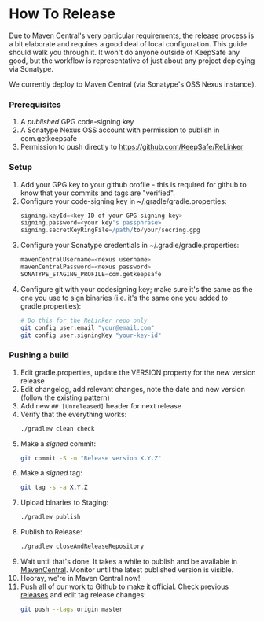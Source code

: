 How To Release
==============

Due to Maven Central's very particular requirements, the release process is a bit
elaborate and requires a good deal of local configuration. This guide should walk
you through it. It won't do anyone outside of KeepSafe any good, but the workflow
is representative of just about any project deploying via Sonatype.

We currently deploy to Maven Central (via Sonatype's OSS Nexus instance).

### Prerequisites

1. A *published* GPG code-signing key
1. A Sonatype Nexus OSS account with permission to publish in com.getkeepsafe
1. Permission to push directly to https://github.com/KeepSafe/ReLinker

### Setup

1. Add your GPG key to your github profile - this is required
   for github to know that your commits and tags are "verified".
1. Configure your code-signing key in ~/.gradle/gradle.properties:
   ```gradle
   signing.keyId=<key ID of your GPG signing key>
   signing.password=<your key's passphrase>
   signing.secretKeyRingFile=/path/to/your/secring.gpg
   ```
1. Configure your Sonatype credentials in ~/.gradle/gradle.properties:
   ```gradle
   mavenCentralUsername=<nexus username>
   mavenCentralPassword=<nexus password>
   SONATYPE_STAGING_PROFILE=com.getkeepsafe
   ```
1. Configure git with your codesigning key; make sure it's the same as the one
   you use to sign binaries (i.e. it's the same one you added to gradle.properties):
   ```bash
   # Do this for the ReLinker repo only
   git config user.email "your@email.com"
   git config user.signingKey "your-key-id"
   ```

### Pushing a build

1. Edit gradle.properties, update the VERSION property for the new version release
1. Edit changelog, add relevant changes, note the date and new version (follow the existing pattern)
1. Add new `## [Unreleased]` header for next release
1. Verify that the everything works:
   ```bash
   ./gradlew clean check
   ```
1. Make a *signed* commit:
   ```bash
   git commit -S -m "Release version X.Y.Z"
   ```
1. Make a *signed* tag:
   ```bash
   git tag -s -a X.Y.Z
   ```
1. Upload binaries to Staging:
   ```bash
   ./gradlew publish
   ```
1. Publish to Release:
   ```bash
   ./gradlew closeAndReleaseRepository
   ```
1. Wait until that's done. It takes a while to publish and be available in [MavenCentral](https://repo.maven.apache.org/maven2/com/getkeepsafe/). Monitor until the latest published version is visible.
1. Hooray, we're in Maven Central now!
1. Push all of our work to Github to make it official. Check previous [releases](https://github.com/KeepSafe/Cashier/releases) and edit tag release changes:
   ```bash
   git push --tags origin master
   ```
